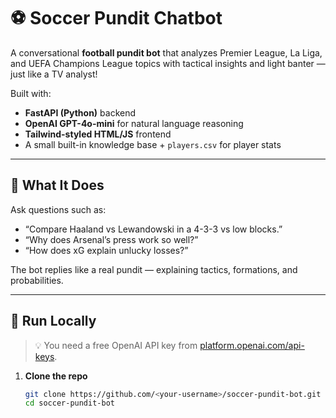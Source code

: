 # ⚽ Soccer Pundit Chatbot

A conversational **football pundit bot** that analyzes Premier League, La Liga, and UEFA Champions League topics with tactical insights and light banter — just like a TV analyst!

Built with:
- **FastAPI (Python)** backend
- **OpenAI GPT-4o-mini** for natural language reasoning
- **Tailwind-styled HTML/JS** frontend
- A small built-in knowledge base + `players.csv` for player stats

---

## 🧠 What It Does
Ask questions such as:
- “Compare Haaland vs Lewandowski in a 4-3-3 vs low blocks.”
- “Why does Arsenal’s press work so well?”
- “How does xG explain unlucky losses?”

The bot replies like a real pundit — explaining tactics, formations, and probabilities.

---

## 🚀 Run Locally
> 💡 You need a free OpenAI API key from [platform.openai.com/api-keys](https://platform.openai.com/api-keys).

1. **Clone the repo**
   ```bash
   git clone https://github.com/<your-username>/soccer-pundit-bot.git
   cd soccer-pundit-bot
